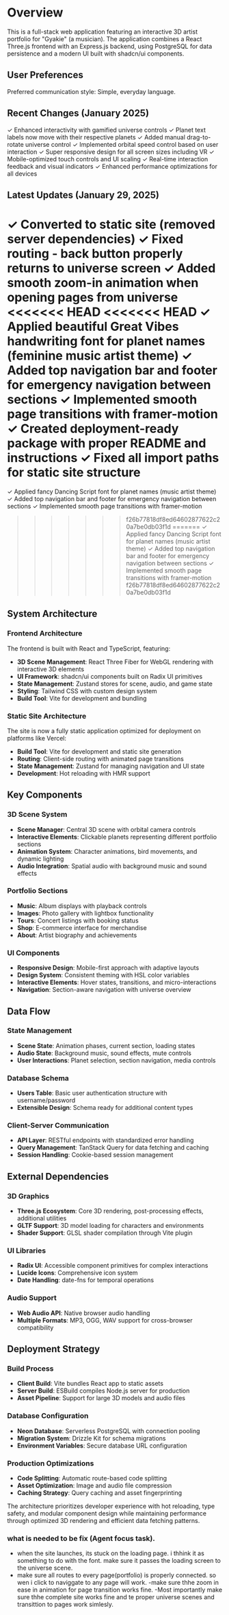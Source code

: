 # Overview

This is a full-stack web application featuring an interactive 3D artist portfolio for "Gyakie" (a musician). The application combines a React Three.js frontend with an Express.js backend, using PostgreSQL for data persistence and a modern UI built with shadcn/ui components.

## User Preferences

Preferred communication style: Simple, everyday language.

## Recent Changes (January 2025)

✓ Enhanced interactivity with gamified universe controls
✓ Planet text labels now move with their respective planets
✓ Added manual drag-to-rotate universe control
✓ Implemented orbital speed control based on user interaction
✓ Super responsive design for all screen sizes including VR
✓ Mobile-optimized touch controls and UI scaling
✓ Real-time interaction feedback and visual indicators
✓ Enhanced performance optimizations for all devices

## Latest Updates (January 29, 2025)

✓ Converted to static site (removed server dependencies) 
✓ Fixed routing - back button properly returns to universe screen
✓ Added smooth zoom-in animation when opening pages from universe
<<<<<<< HEAD
<<<<<<< HEAD
✓ Applied beautiful Great Vibes handwriting font for planet names (feminine music artist theme)
✓ Added top navigation bar and footer for emergency navigation between sections
✓ Implemented smooth page transitions with framer-motion
✓ Created deployment-ready package with proper README and instructions
✓ Fixed all import paths for static site structure
=======
✓ Applied fancy Dancing Script font for planet names (music artist theme)
✓ Added top navigation bar and footer for emergency navigation between sections
✓ Implemented smooth page transitions with framer-motion
>>>>>>> f26b77818df8ed64602877622c20a7be0db03f1d
=======
✓ Applied fancy Dancing Script font for planet names (music artist theme)
✓ Added top navigation bar and footer for emergency navigation between sections
✓ Implemented smooth page transitions with framer-motion
>>>>>>> f26b77818df8ed64602877622c20a7be0db03f1d

## System Architecture

### Frontend Architecture
The frontend is built with React and TypeScript, featuring:
- **3D Scene Management**: React Three Fiber for WebGL rendering with interactive 3D elements
- **UI Framework**: shadcn/ui components built on Radix UI primitives
- **State Management**: Zustand stores for scene, audio, and game state
- **Styling**: Tailwind CSS with custom design system
- **Build Tool**: Vite for development and bundling

### Static Site Architecture
The site is now a fully static application optimized for deployment on platforms like Vercel:
- **Build Tool**: Vite for development and static site generation
- **Routing**: Client-side routing with animated page transitions
- **State Management**: Zustand for managing navigation and UI state
- **Development**: Hot reloading with HMR support

## Key Components

### 3D Scene System
- **Scene Manager**: Central 3D scene with orbital camera controls
- **Interactive Elements**: Clickable planets representing different portfolio sections
- **Animation System**: Character animations, bird movements, and dynamic lighting
- **Audio Integration**: Spatial audio with background music and sound effects

### Portfolio Sections
- **Music**: Album displays with playback controls
- **Images**: Photo gallery with lightbox functionality
- **Tours**: Concert listings with booking status
- **Shop**: E-commerce interface for merchandise
- **About**: Artist biography and achievements

### UI Components
- **Responsive Design**: Mobile-first approach with adaptive layouts
- **Design System**: Consistent theming with HSL color variables
- **Interactive Elements**: Hover states, transitions, and micro-interactions
- **Navigation**: Section-aware navigation with universe overview

## Data Flow

### State Management
- **Scene State**: Animation phases, current section, loading states
- **Audio State**: Background music, sound effects, mute controls
- **User Interactions**: Planet selection, section navigation, media controls

### Database Schema
- **Users Table**: Basic user authentication structure with username/password
- **Extensible Design**: Schema ready for additional content types

### Client-Server Communication
- **API Layer**: RESTful endpoints with standardized error handling
- **Query Management**: TanStack Query for data fetching and caching
- **Session Handling**: Cookie-based session management

## External Dependencies

### 3D Graphics
- **Three.js Ecosystem**: Core 3D rendering, post-processing effects, additional utilities
- **GLTF Support**: 3D model loading for characters and environments
- **Shader Support**: GLSL shader compilation through Vite plugin

### UI Libraries
- **Radix UI**: Accessible component primitives for complex interactions
- **Lucide Icons**: Comprehensive icon system
- **Date Handling**: date-fns for temporal operations

### Audio Support
- **Web Audio API**: Native browser audio handling
- **Multiple Formats**: MP3, OGG, WAV support for cross-browser compatibility

## Deployment Strategy

### Build Process
- **Client Build**: Vite bundles React app to static assets
- **Server Build**: ESBuild compiles Node.js server for production
- **Asset Pipeline**: Support for large 3D models and audio files

### Database Configuration
- **Neon Database**: Serverless PostgreSQL with connection pooling
- **Migration System**: Drizzle Kit for schema migrations
- **Environment Variables**: Secure database URL configuration

### Production Optimizations
- **Code Splitting**: Automatic route-based code splitting
- **Asset Optimization**: Image and audio file compression
- **Caching Strategy**: Query caching and asset fingerprinting

The architecture prioritizes developer experience with hot reloading, type safety, and modular component design while maintaining performance through optimized 3D rendering and efficient data fetching patterns.


### what is needed to be fix (Agent focus task).
- when the site launches, its stuck on the loading page. i thhink it as something to do with the font. make sure it passes the loading screen to the universe scene.
- make sure all routes to every page(portfolio) is properly connected. so wen i click to naviggate to any page will work.
-make sure thhe zoom in ease in animation for page transition works fine.
-Most importantly make sure thhe complete site works fine and te proper universe scenes and transittion to pages work simlesly.